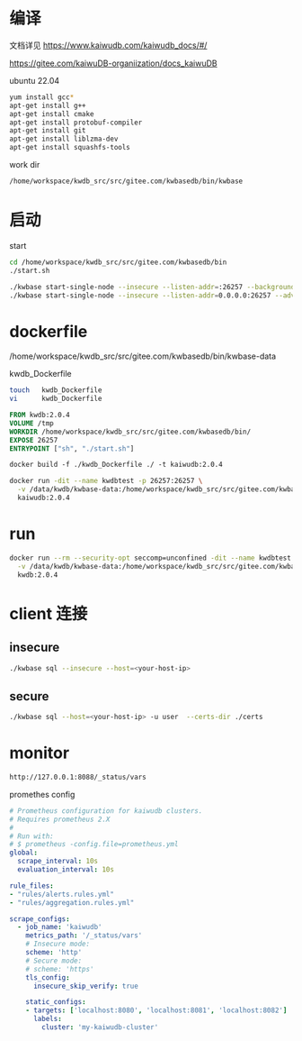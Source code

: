 # 编译

文档详见 https://www.kaiwudb.com/kaiwudb_docs/#/

https://gitee.com/kaiwuDB-organiization/docs_kaiwuDB

ubuntu 22.04

```sh
yum install gcc*
apt-get install g++
apt-get install cmake
apt-get install protobuf-compiler
apt-get install git
apt-get install liblzma-dev
apt-get install squashfs-tools 
```

work dir

```sh
/home/workspace/kwdb_src/src/gitee.com/kwbasedb/bin/kwbase
```

# 启动

start

```sh
cd /home/workspace/kwdb_src/src/gitee.com/kwbasedb/bin
./start.sh
```



```sh
./kwbase start-single-node --insecure --listen-addr=:26257 --background
./kwbase start-single-node --insecure --listen-addr=0.0.0.0:26257 --advertise-addr=127.0.0.1:26257 --http-addr=0.0.0.0:8088
```

# dockerfile

/home/workspace/kwdb_src/src/gitee.com/kwbasedb/bin/kwbase-data

kwdb_Dockerfile

````sh
touch 	kwdb_Dockerfile
vi		kwdb_Dockerfile
````



```dockerfile
FROM kwdb:2.0.4
VOLUME /tmp
WORKDIR /home/workspace/kwdb_src/src/gitee.com/kwbasedb/bin/
EXPOSE 26257
ENTRYPOINT ["sh", "./start.sh"]
```



```dockerfile
docker build -f ./kwdb_Dockerfile ./ -t kaiwudb:2.0.4
```



```sh
docker run -dit --name kwdbtest -p 26257:26257 \
  -v /data/kwdb/kwbase-data:/home/workspace/kwdb_src/src/gitee.com/kwbasedb/bin/kwbase-data \
  kaiwudb:2.0.4
```

# run

```sh
docker run --rm --security-opt seccomp=unconfined -dit --name kwdbtest -p 26257:26257 -p 8088:8088 \
  -v /data/kwdb/kwbase-data:/home/workspace/kwdb_src/src/gitee.com/kwbasedb/bin/kwbase-data \
  kwdb:2.0.4
```

# client 连接

## insecure

```sh
./kwbase sql --insecure --host=<your-host-ip>
```

## secure

```sh
./kwbase sql --host=<your-host-ip> -u user  --certs-dir ./certs
```



# monitor

```sh
http://127.0.0.1:8088/_status/vars
```

promethes config

```yml
# Prometheus configuration for kaiwudb clusters.
# Requires prometheus 2.X
#
# Run with:
# $ prometheus -config.file=prometheus.yml
global:
  scrape_interval: 10s
  evaluation_interval: 10s

rule_files:
- "rules/alerts.rules.yml"
- "rules/aggregation.rules.yml"

scrape_configs:
  - job_name: 'kaiwudb'
    metrics_path: '/_status/vars'
    # Insecure mode:
    scheme: 'http'
    # Secure mode:
    # scheme: 'https'
    tls_config:
      insecure_skip_verify: true

    static_configs:
    - targets: ['localhost:8080', 'localhost:8081', 'localhost:8082']
      labels:
        cluster: 'my-kaiwudb-cluster'
```

